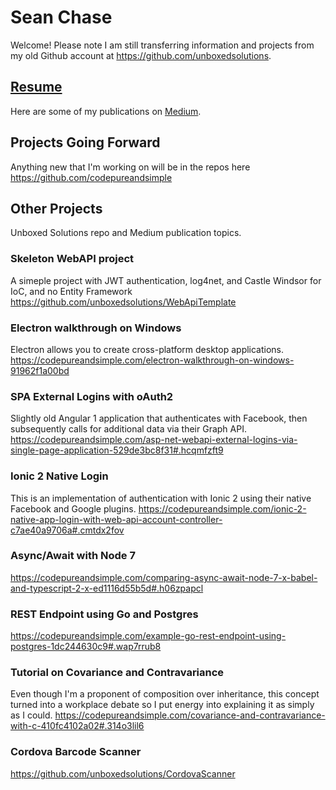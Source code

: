 # Sean Chase
Welcome! Please note I am still transferring information and projects from my old Github account at https://github.com/unboxedsolutions. 

## [Resume](https://codepureandsimple.github.io/seanchase/resume.pdf)
Here are some of my publications on [Medium](https://codepureandsimple.com/).

## Projects Going Forward
Anything new that I'm working on will be in the repos here https://github.com/codepureandsimple

## Other Projects
Unboxed Solutions repo and Medium publication topics.

### Skeleton WebAPI project 
A simeple project with JWT authentication, log4net, and Castle Windsor for IoC, and no Entity Framework https://github.com/unboxedsolutions/WebApiTemplate

### Electron walkthrough on Windows
Electron allows you to create cross-platform desktop applications.
https://codepureandsimple.com/electron-walkthrough-on-windows-91962f1a00bd

### SPA External Logins with oAuth2
Slightly old Angular 1 application that authenticates with Facebook, then subsequently calls for additional data via their Graph API. https://codepureandsimple.com/asp-net-webapi-external-logins-via-single-page-application-529de3bc8f31#.hcqmfzft9

### Ionic 2 Native Login
This is an implementation of authentication with Ionic 2 using their native Facebook and Google plugins. https://codepureandsimple.com/ionic-2-native-app-login-with-web-api-account-controller-c7ae40a9706a#.cmtdx2fov

### Async/Await with Node 7
https://codepureandsimple.com/comparing-async-await-node-7-x-babel-and-typescript-2-x-ed1116d55b5d#.h06zpapcl

### REST Endpoint using Go and Postgres
https://codepureandsimple.com/example-go-rest-endpoint-using-postgres-1dc244630c9#.wap7rrub8

### Tutorial on Covariance and Contravariance
Even though I'm a proponent of composition over inheritance, this concept turned into a workplace debate so I put energy into explaining it as simply as I could. https://codepureandsimple.com/covariance-and-contravariance-with-c-410fc4102a02#.314o3lil6

### Cordova Barcode Scanner
https://github.com/unboxedsolutions/CordovaScanner
